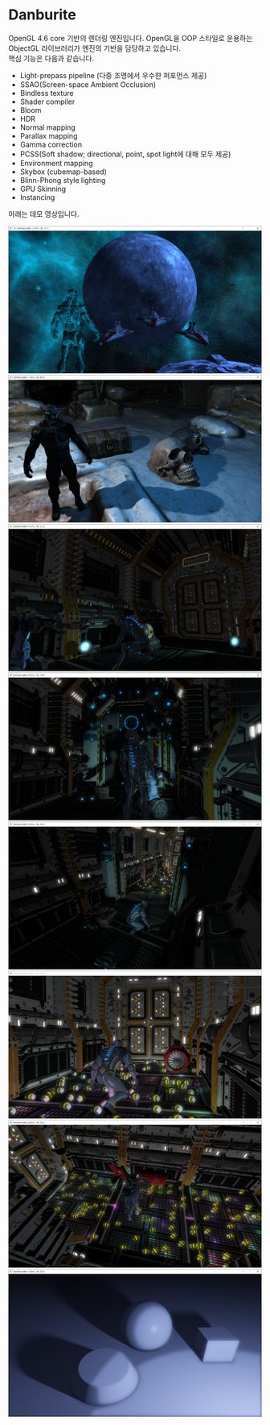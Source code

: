 # Danburite
<p>
OpenGL 4.6 core 기반의 렌더링 엔진입니다. OpenGL을 OOP 스타일로 운용하는 ObjectGL 라이브러리가 엔진의 기반을 담당하고 있습니다.<br>
핵심 기능은 다음과 같습니다.
</p>
<ul>
<li>Light-prepass pipeline (다중 조명에서 우수한 퍼포먼스 제공)
<li>SSAO(Screen-space Ambient Occlusion)
<li>Bindless texture
<li>Shader compiler
<li>Bloom
<li>HDR
<li>Normal mapping
<li>Parallax mapping
<li>Gamma correction
<li>PCSS(Soft shadow; directional, point, spot light에 대해 모두 제공)
<li>Environment mapping
<li>Skybox (cubemap-based)
<li>Blinn-Phong style lighting
<li>GPU Skinning
<li>Instancing
</ul>
<p>
아래는 데모 영상입니다.
</p>
<img src="./Environment mapping.png">
<img src="./Normal mapping.png">
<img src="./Light-Prepass1.png">
<img src="./Light-Prepass2.png">
<img src="./Light-Prepass3.png">
<img src="./Light-Prepass4.png">
<img src="./Light-Prepass5.png">
<img src="./SSAO+PCSS.png">
